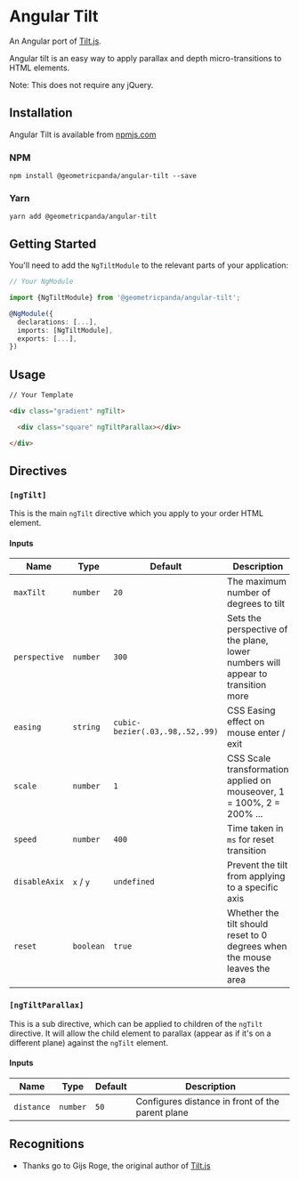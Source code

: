 # Angular Tilt

An Angular port of [Tilt.js](https://gijsroge.github.io/tilt.js/).

Angular tilt is an easy way to apply parallax and depth micro-transitions to HTML elements.

Note: This does not require any jQuery.

## Installation

Angular Tilt is available from [npmjs.com](https://npmjs.com/package/@geometricpanda/angular-tilt)

### NPM

`npm install @geometricpanda/angular-tilt --save`

### Yarn

`yarn add @geometricpanda/angular-tilt`

## Getting Started

You'll need to add the `NgTiltModule` to the relevant parts of your application:

```typescript
// Your NgModule

import {NgTiltModule} from '@geometricpanda/angular-tilt';

@NgModule({
  declarations: [...],
  imports: [NgTiltModule],
  exports: [...],
})

```

## Usage

```html
// Your Template

<div class="gradient" ngTilt>

  <div class="square" ngTiltParallax></div>

</div>
```

## Directives

### `[ngTilt]`

This is the main `ngTilt` directive which you apply to your order HTML element.

#### Inputs

| Name          | Type      | Default                         | Description                                                                     |
|---------------|-----------|---------------------------------|---------------------------------------------------------------------------------|
| `maxTilt`     | `number`  | `20`                            | The maximum number of degrees to tilt                                           |
| `perspective` | `number`  | `300`                           | Sets the perspective of the plane, lower numbers will appear to transition more |
| `easing`      | `string`  | `cubic-bezier(.03,.98,.52,.99)` | CSS Easing effect on mouse enter / exit                                         |
| `scale`       | `number`  | `1`                             | CSS Scale transformation applied on mouseover, 1 = 100%, 2 = 200% ...           |
| `speed`       | `number`  | `400`                           | Time taken in `ms` for reset transition                                         |
| `disableAxix` | `x` / `y` | `undefined`                     | Prevent the tilt from applying to a specific axis                               |
| `reset`       | `boolean` | `true`                          | Whether the tilt should reset to 0 degrees when the mouse leaves the area       | 

### `[ngTiltParallax]`

This is a sub directive, which can be applied to children of the `ngTilt` directive.
It will allow the child element to parallax (appear as if it's on a different plane) against the `ngTilt` element.

#### Inputs

| Name          | Type      | Default | Description                                      |
|---------------|-----------|---------|--------------------------------------------------|
| `distance`    | `number`  | `50`    | Configures distance in front of the parent plane | 

## Recognitions

- Thanks go to Gijs Roge, the original author of [Tilt.js](https://gijsroge.github.io/tilt.js/)
